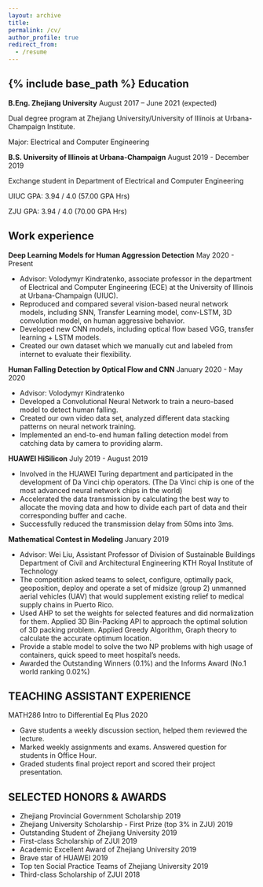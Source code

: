 ```yaml
---
layout: archive
title:
permalink: /cv/
author_profile: true
redirect_from:
  - /resume
---
```


{% include base_path %}
Education
------
**B.Eng.  Zhejiang University** August 2017 – June 2021 (expected)

  Dual degree program at Zhejiang University/University of Illinois at Urbana-Champaign Institute. 
  
  Major: Electrical and Computer Engineering
 
**B.S.  University of  Illinois at Urbana-Champaign**	August 2019 - December 2019

  Exchange student in Department of Electrical and Computer Engineering

UIUC GPA: 3.94 / 4.0 (57.00 GPA Hrs)

ZJU GPA: 3.94 / 4.0 (70.00 GPA Hrs)


Work experience
------
**Deep Learning Models for Human Aggression Detection**	May 2020 - Present

* Advisor: Volodymyr Kindratenko, associate professor in the department of Electrical and Computer Engineering (ECE) at the University of Illinois at Urbana-Champaign (UIUC). 
* Reproduced and compared several vision-based neural network models, including SNN, Transfer Learning model, conv-LSTM, 3D convolution model, on human aggressive behavior.
* Developed new CNN models, including optical flow based VGG, transfer learning + LSTM models.
* Created our own dataset which we manually cut and labeled from internet to evaluate their flexibility.

**Human Falling Detection by Optical  Flow and CNN** January 2020 - May 2020

* Advisor: Volodymyr Kindratenko
* Developed a Convolutional Neural Network to train a neuro-based model to detect human falling.
* Created our own video data set, analyzed different data stacking patterns on neural network training.
* Implemented an end-to-end human falling detection model from catching data by camera to providing alarm.

**HUAWEI HiSilicon**	July 2019 - August 2019

* Involved in the HUAWEI Turing department and participated in the development of Da Vinci chip operators. (The Da Vinci chip is one of the most advanced neural network chips in the world)
* Accelerated the data transmission by calculating the best way to allocate the moving data and how to divide each part of data and their corresponding buffer and cache.
* Successfully reduced the transmission delay from 50ms into 3ms.

**Mathematical Contest in Modeling**	January 2019 

* Advisor: Wei Liu, Assistant Professor of Division of Sustainable Buildings Department of Civil and Architectural Engineering KTH Royal Institute of Technology
* The competition asked teams to select, configure, optimally pack, geoposition, deploy and operate a set of midsize (group 2) unmanned aerial vehicles (UAV) that would supplement existing relief to medical supply chains in Puerto Rico.
* Used AHP to set the weights for selected features and did normalization for them. Applied 3D Bin-Packing API to approach the optimal solution of 3D packing problem. Applied Greedy Algorithm, Graph theory to calculate the accurate optimum location. 
* Provide a stable model to solve the two NP problems with high usage of containers, quick speed to meet hospital’s needs.
* Awarded the Outstanding Winners (0.1%) and the Informs Award (No.1 world ranking 0.02%) 

TEACHING ASSISTANT EXPERIENCE
------
MATH286 Intro to Differential Eq Plus	2020
*	Gave students a weekly discussion section, helped them reviewed the lecture.
*	Marked weekly assignments and exams. Answered question for students in Office Hour.
*	Graded students final project report and scored their project presentation.

SELECTED HONORS & AWARDS
------
*	Zhejiang Provincial Government Scholarship	2019 
*	Zhejiang University Scholarship - First Prize (top 3% in ZJU)	2019
*	Outstanding Student of Zhejiang University 2019
*	First-class Scholarship of ZJUI	2019
*	Academic Excellent Award of Zhejiang University	2019
*	Brave star of HUAWEI 2019
*	Top ten Social Practice Teams of Zhejiang University 2019
* Third-class Scholarship of ZJUI	2018

